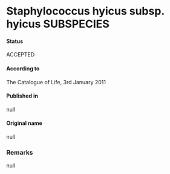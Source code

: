 # Staphylococcus hyicus subsp. hyicus SUBSPECIES

#### Status
ACCEPTED

#### According to
The Catalogue of Life, 3rd January 2011

#### Published in
null

#### Original name
null

### Remarks
null